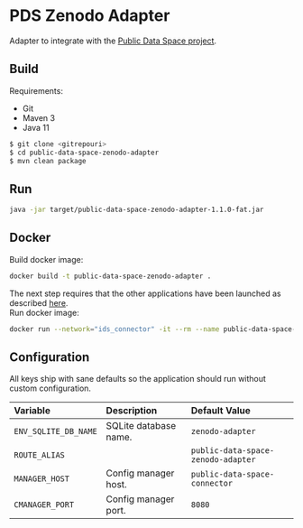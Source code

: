 # PDS Zenodo Adapter

Adapter to integrate with the [Public Data Space project](https://gitlab.fokus.fraunhofer.de/public-data-space).


## Build

Requirements:

* Git
* Maven 3
* Java 11

```bash
$ git clone <gitrepouri>
$ cd public-data-space-zenodo-adapter
$ mvn clean package
```

## Run

```bash
java -jar target/public-data-space-zenodo-adapter-1.1.0-fat.jar
```

## Docker

Build docker image:

```bash
docker build -t public-data-space-zenodo-adapter .
```

The next step requires that the other applications have been launched as described [here](https://gitlab.fokus.fraunhofer.de/public-data-space/public-data-space-connector).  
Run docker image:

```bash
docker run --network="ids_connector" -it --rm --name public-data-space-zenodo-adapter -p 8081:8080 public-data-space-zenodo-adapter
```

## Configuration
All keys ship with sane defaults so the application should run without custom configuration.

| Variable                   | Description                                       | Default Value                         |
| :------------------------- | :------------------------------------------------ | :------------------------------------ |
| `ENV_SQLITE_DB_NAME`       | SQLite database name.                             | `zenodo-adapter`                      |
| `ROUTE_ALIAS`              |                                                   | `public-data-space-zenodo-adapter`                  |
| `MANAGER_HOST`      | Config manager host.                              | `public-data-space-connector`                  |
| `CMANAGER_PORT`      | Config manager port.                              | `8080`                                |
